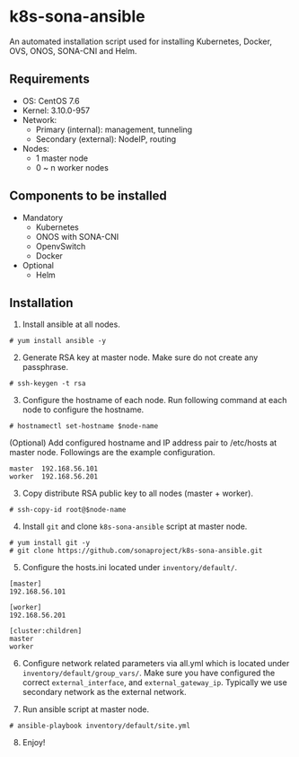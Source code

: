 # k8s-sona-ansible
An automated installation script used for installing Kubernetes, Docker, OVS, ONOS, SONA-CNI and Helm.

## Requirements
- OS: CentOS 7.6
- Kernel: 3.10.0-957
- Network:
  - Primary (internal): management, tunneling
  - Secondary (external): NodeIP, routing
- Nodes: 
  - 1 master node
  - 0 ~ n worker nodes
  
## Components to be installed
- Mandatory
  - Kubernetes
  - ONOS with SONA-CNI
  - OpenvSwitch
  - Docker
- Optional
  - Helm

## Installation
1. Install ansible at all nodes.
```
# yum install ansible -y
```

2. Generate RSA key at master node. Make sure do not create any passphrase.
```
# ssh-keygen -t rsa
```

3. Configure the hostname of each node. Run following command at each node to configure the hostname.
```
# hostnamectl set-hostname $node-name
```
(Optional) Add configured hostname and IP address pair to /etc/hosts at master node.
Followings are the example configuration.
```
master  192.168.56.101
worker  192.168.56.201
```

3. Copy distribute RSA public key to all nodes (master + worker).
```
# ssh-copy-id root@$node-name
```

4. Install ```git``` and clone ```k8s-sona-ansible``` script at master node.
```
# yum install git -y
# git clone https://github.com/sonaproject/k8s-sona-ansible.git
```

5. Configure the hosts.ini located under ```inventory/default/```.
```
[master]
192.168.56.101

[worker]
192.168.56.201

[cluster:children]
master
worker
```

6. Configure network related parameters via all.yml which is located under ```inventory/default/group_vars/```.
Make sure you have configured the correct ```external_interface```, and ```external_gateway_ip```. Typically we use secondary network as the external network.

7. Run ansible script at master node.
```
# ansible-playbook inventory/default/site.yml
```

8. Enjoy!
